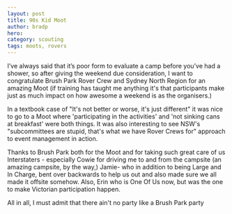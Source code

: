 ```yaml
---
layout: post
title: 90s Kid Moot
author: bradp
hero:
category: scouting
tags: moots, rovers
---
```


I’ve always said that it’s poor form to evaluate a camp before you’ve had a shower, so after giving the weekend due consideration, I want to congratulate Brush Park Rover Crew and Sydney North Region for an amazing Moot (if training has taught me anything it's that participants make just as much impact on how awesome a weekend is as the organisers.)

In a textbook case of "It's not better or worse, it's just different" it was nice to go to a Moot where 'participating in the activities' and 'not sinking cans at breakfast' were both things. It was also interesting to see NSW's "subcommittees are stupid, that's what we have Rover Crews for" approach to event management in action.

Thanks to Brush Park both for the Moot and for taking such great care of us Interstaters - especially Cowie for driving me to and from the campsite (an amazing campsite, by the way,) Jamie- who in addition to being Large and In Charge, bent over backwards to help us out and also made sure we all made it offsite somehow. Also, Erin who is One Of Us now, but was the one to make Victorian participation happen.

All in all, I must admit that there ain't no party like a Brush Park party